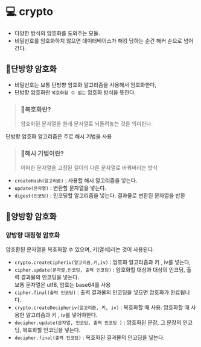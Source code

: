 # 💻 crypto
- 다양한 방식의 암호화를 도와주는 모듈.
- 비밀번호를 암호화하지 않으면 데이터베이스가 해킹 당하는 순간 해커 손으로 넘어간다.


## 📌단방향 암호화
- 비밀번호는 보통 단방향 암호화 알고리즘을 사용해서 암호화한다,
- 단방향 암호화란 `복호화할 수 없는` 암호화 방식을 뜻한다.
> ### 🔑복호화란?
> 암호화된 문자열을 원래 문자열로 되돌려놓는 것을 의미한다.

단방향 암호화 알고리즘은 주로 해시 기법을 사용
> ### 🔑해시 기법이란?
> 어떠한 문자열을 고정된 길이의 다른 문자열로 바꿔버리는 방식

- `createHash(알고리즘)` : 사용할 해시 알고리즘을 넣는다.
- `update(문자열)` : 변환할 문자열을 넣는다.
- `digest(인코딩)` : 인코딩할 알고리즘을 넣는다. 결과물로 변환된 문자열을 반환

## 📌양방향 암호화
### 양방향 대칭형 암호화
암호환된 문자열을 복호화할 수 있으며, 키(열쇠)라는 것이 사용된다.

- `crypto.createCipheriv(알고리즘,키,iv)` : 암호화 알고리즘과 키 , iv를 넣는다,
- `cipher.update(문자열,인코딩, 출력 인코딩)` : 암호화할 대상과 대상의 인코딩, 출력 결과물의 인코딩을 넣는다. <br>보통 문자열은 utf8, 암호는 base64를 사용
- `cipher.final(출력 인코딩)` : 출력 결과물의 인코딩을 넣으면 암호화가 완료됩니다.
- `crypto.createDecipheriv(알고리즘, 키, iv)` : 복호화할 때 사용. 암호화할 때 사용한 알고리즘과 키 , iv를 넣어야한다.
- `decipher.update(문자열, 인코딩, 출력 인코딩 )` : 암호화된 문장, 그 문장의 인코딩, 복호화할 인코딩을 넣는다.
- `decipher.final(출력 인코딩)` : 복호화된 결과물의 인코딩을 넣는다.
